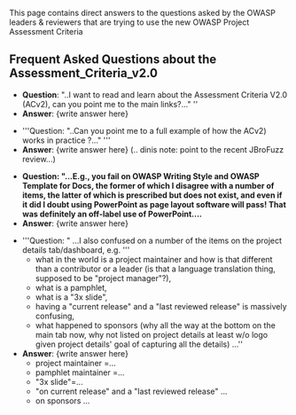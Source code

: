 This page contains direct answers to the questions asked by the OWASP
leaders & reviewers that are trying to use the new OWASP Project
Assessment Criteria

## Frequent Asked Questions about the Assessment_Criteria_v2.0

  - **Question**: "..I want to read and learn about the Assessment
    Criteria V2.0 (ACv2), can you point me to the main links?..." ''
  - **Answer**: {write answer here}

<!-- end list -->

  - '''Question: "..Can you point me to a full example of how the ACv2)
    works in practice ?..." '''
  - **Answer**: {write answer here} (.. dinis note: point to the recent
    JBroFuzz review...)

<!-- end list -->

  - **Question: "...E.g., you fail on OWASP Writing Style and OWASP
    Template for Docs, the former of which I disagree with a number of
    items, the latter of which is prescribed but does not exist, and
    even if it did I doubt using PowerPoint as page layout software will
    pass\! That was definitely an off-label use of PowerPoint....**
  - **Answer**: {write answer here}

<!-- end list -->

  - '''Question: " ...I also confused on a number of the items on the
    project details tab/dashboard, e.g. '''
      - what in the world is a project maintainer and how is that
        different than a contributor or a leader (is that a language
        translation thing, supposed to be "project manager"?),
      - what is a pamphlet,
      - what is a "3x slide",
      - having a "current release" and a "last reviewed release" is
        massively confusing,
      - what happened to sponsors (why all the way at the bottom on the
        main tab now, why not listed on project details at least w/o
        logo given project details' goal of capturing all the details)
        ...''
  - **Answer**: {write answer here}
      - project maintainer =...
      - pamphlet maintainer =...
      - "3x slide"=...
      - "on current release" and a "last reviewed release" ...
      - on sponsors ...